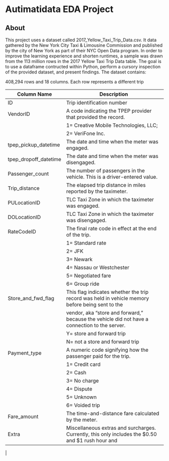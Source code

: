 # Autimatidata EDA Project

## About

This project uses a dataset called 2017_Yellow_Taxi_Trip_Data.csv. 
It data gathered by the New York City Taxi & Limousine Commission and published by the city of New York as part of their NYC Open Data program. 
In order to improve the learning experience and shorten runtimes, a sample was drawn from the 113 million rows in the 2017 Yellow Taxi Trip Data table.
The goal is to use a dataframe contructed within Python, perform a cursory inspection of the provided dataset, and present findings.
The dataset contains:

408,294 rows and 18 columns. Each row represents a different trip

| Column Name             | Description                                                                                         |
|-------------------------|-----------------------------------------------------------------------------------------------------|
| ID                      | Trip identification number                                                                         |
| VendorID                | A code indicating the TPEP provider that provided the record.                                      |
|                         | 1= Creative Mobile Technologies, LLC;                                                             |
|                         | 2= VeriFone Inc.                                                                                   |
| tpep_pickup_datetime    | The date and time when the meter was engaged.                                                      |
| tpep_dropoff_datetime   | The date and time when the meter was disengaged.                                                    |
| Passenger_count         | The number of passengers in the vehicle. This is a driver-entered value.                           |
| Trip_distance           | The elapsed trip distance in miles reported by the taximeter.                                       |
| PULocationID            | TLC Taxi Zone in which the taximeter was engaged.                                                   |
| DOLocationID            | TLC Taxi Zone in which the taximeter was disengaged.                                                |
| RateCodeID              | The final rate code in effect at the end of the trip.                                               |
|                         | 1= Standard rate                                                                                   |
|                         | 2= JFK                                                                                             |
|                         | 3= Newark                                                                                          |
|                         | 4= Nassau or Westchester                                                                           |
|                         | 5= Negotiated fare                                                                                 |
|                         | 6= Group ride                                                                                      |
| Store_and_fwd_flag      | This flag indicates whether the trip record was held in vehicle memory before being sent to the   |
|                         | vendor, aka “store and forward,” because the vehicle did not have a connection to the server.     |
|                         | Y= store and forward trip                                                                          |
|                         | N= not a store and forward trip                                                                    |
| Payment_type            | A numeric code signifying how the passenger paid for the trip.                                      |
|                         | 1= Credit card                                                                                     |
|                         | 2= Cash                                                                                            |
|                         | 3= No charge                                                                                       |
|                         | 4= Dispute                                                                                         |
|                         | 5= Unknown                                                                                         |
|                         | 6= Voided trip                                                                                     |
| Fare_amount             | The time-and-distance fare calculated by the meter.                                                 |
| Extra                   | Miscellaneous extras and surcharges. Currently, this only includes the $0.50 and $1 rush hour and|
|                
